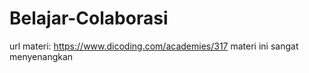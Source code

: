 # Belajar-Colaborasi
url materi: https://www.dicoding.com/academies/317
materi ini sangat menyenangkan

